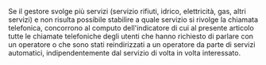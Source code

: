 Se il gestore svolge più servizi (servizio rifiuti, idrico, elettricità, gas, altri servizi) e non risulta possibile stabilire a quale servizio si rivolge la chiamata telefonica, concorrono al computo dell'indicatore di cui al presente articolo tutte le chiamate telefoniche degli utenti che hanno richiesto di parlare con un operatore o che sono stati reindirizzati a un operatore da parte di servizi automatici, indipendentemente dal servizio di volta in volta interessato.